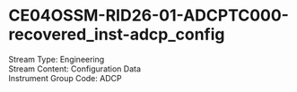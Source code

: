 # CE04OSSM-RID26-01-ADCPTC000-recovered_inst-adcp_config

Stream Type: Engineering<br>
Stream Content: Configuration Data<br>
Instrument Group Code: ADCP<br>
